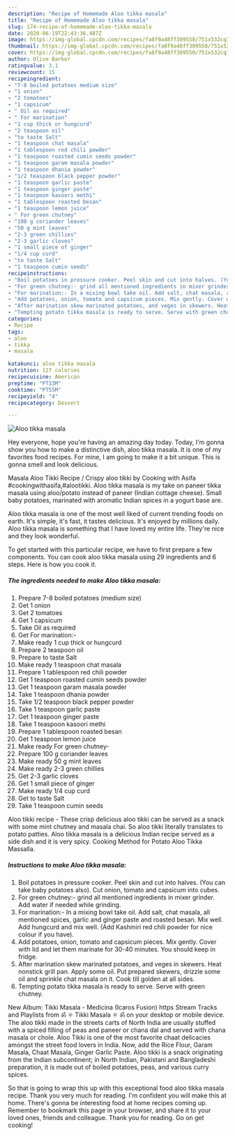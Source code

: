 ```yaml
---
description: "Recipe of Homemade Aloo tikka masala"
title: "Recipe of Homemade Aloo tikka masala"
slug: 174-recipe-of-homemade-aloo-tikka-masala
date: 2020-06-19T22:43:36.487Z
image: https://img-global.cpcdn.com/recipes/fa8f9a48ff309550/751x532cq70/aloo-tikka-masala-recipe-main-photo.jpg
thumbnail: https://img-global.cpcdn.com/recipes/fa8f9a48ff309550/751x532cq70/aloo-tikka-masala-recipe-main-photo.jpg
cover: https://img-global.cpcdn.com/recipes/fa8f9a48ff309550/751x532cq70/aloo-tikka-masala-recipe-main-photo.jpg
author: Olive Barker
ratingvalue: 3.1
reviewcount: 15
recipeingredient:
- "7-8 boiled potatoes medium size"
- "1 onion"
- "2 tomatoes"
- "1 capsicum"
- " Oil as required"
- " For marination"
- "1 cup thick or hungcurd"
- "2 teaspoon oil"
- "to taste Salt"
- "1 teaspoon chat masala"
- "1 tablespoon red chili powder"
- "1 teaspoon roasted cumin seeds powder"
- "1 teaspoon garam masala powder"
- "1 teaspoon dhania powder"
- "1/2 teaspoon black pepper powder"
- "1 teaspoon garlic paste"
- "1 teaspoon ginger paste"
- "1 teaspoon kasoori methi"
- "1 tablespoon roasted besan"
- "1 teaspoon lemon juice"
- " For green chutney"
- "100 g coriander leaves"
- "50 g mint leaves"
- "2-3 green chillies"
- "2-3 garlic cloves"
- "1 small piece of ginger"
- "1/4 cup curd"
- "to taste Salt"
- "1 teaspoon cumin seeds"
recipeinstructions:
- "Boil potatoes in pressure cooker. Peel skin and cut into halves. (You can take baby potatoes also). Cut onion, tomato and capsicum into cubes."
- "For green chutney:- grind all mentioned ingredients in mixer grinder. Add water if needed while grinding."
- "For marination:- In a mixing bowl take oil. Add salt, chat masala, all mentioned spices, garlic and ginger paste and roasted besan. Mix well. Add hungcurd and mix well. (Add Kashmiri red chili powder for nice colour if you have)."
- "Add potatoes, onion, tomato and capsicum pieces. Mix gently. Cover with lid and let them marinate for 30-40 minutes. You should keep in fridge."
- "After marination skew marinated potatoes, and veges in skewers. Heat nonstick grill pan. Apply some oil. Put prepared skewers, drizzle some oil and sprinkle chat masala on it. Cook till golden at all sides."
- "Tempting potato tikka masala is ready to serve. Serve with green chutney."
categories:
- Recipe
tags:
- aloo
- tikka
- masala

katakunci: aloo tikka masala 
nutrition: 127 calories
recipecuisine: American
preptime: "PT33M"
cooktime: "PT55M"
recipeyield: "4"
recipecategory: Dessert

---
```



![Aloo tikka masala](https://img-global.cpcdn.com/recipes/fa8f9a48ff309550/751x532cq70/aloo-tikka-masala-recipe-main-photo.jpg)

Hey everyone, hope you're having an amazing day today. Today, I'm gonna show you how to make a distinctive dish, aloo tikka masala. It is one of my favorites food recipes. For mine, I am going to make it a bit unique. This is gonna smell and look delicious.

Masala Aloo Tikki Recipe / Crispy aloo tikki by Cooking with Asifa #cookingwithasifa,#alootikki. Aloo tikka masala is my take on paneer tikka masala using aloo/potato instead of paneer (Indian cottage cheese). Small baby potatoes, marinated with aromatic Indian spices in a yogurt base are.

Aloo tikka masala is one of the most well liked of current trending foods on earth. It's simple, it's fast, it tastes delicious. It's enjoyed by millions daily. Aloo tikka masala is something that I have loved my entire life. They're nice and they look wonderful.


To get started with this particular recipe, we have to first prepare a few components. You can cook aloo tikka masala using 29 ingredients and 6 steps. Here is how you cook it.

<!--inarticleads1-->

##### The ingredients needed to make Aloo tikka masala:

1. Prepare 7-8 boiled potatoes (medium size)
1. Get 1 onion
1. Get 2 tomatoes
1. Get 1 capsicum
1. Take  Oil as required
1. Get  For marination:-
1. Make ready 1 cup thick or hungcurd
1. Prepare 2 teaspoon oil
1. Prepare to taste Salt
1. Make ready 1 teaspoon chat masala
1. Prepare 1 tablespoon red chili powder
1. Get 1 teaspoon roasted cumin seeds powder
1. Get 1 teaspoon garam masala powder
1. Take 1 teaspoon dhania powder
1. Take 1/2 teaspoon black pepper powder
1. Take 1 teaspoon garlic paste
1. Get 1 teaspoon ginger paste
1. Take 1 teaspoon kasoori methi
1. Prepare 1 tablespoon roasted besan
1. Get 1 teaspoon lemon juice
1. Make ready  For green chutney-
1. Prepare 100 g coriander leaves
1. Make ready 50 g mint leaves
1. Make ready 2-3 green chillies
1. Get 2-3 garlic cloves
1. Get 1 small piece of ginger
1. Make ready 1/4 cup curd
1. Get to taste Salt
1. Take 1 teaspoon cumin seeds


Aloo tikki recipe - These crisp delicious aloo tikki can be served as a snack with some mint chutney and masala chai. So aloo tikki literally translates to potato patties. Aloo tikka masala is a delicious Indian recipe served as a side dish and it is very spicy. Cooking Method for Potato Aloo Tikka Massalla. 

<!--inarticleads2-->

##### Instructions to make Aloo tikka masala:

1. Boil potatoes in pressure cooker. Peel skin and cut into halves. (You can take baby potatoes also). Cut onion, tomato and capsicum into cubes.
1. For green chutney:- grind all mentioned ingredients in mixer grinder. Add water if needed while grinding.
1. For marination:- In a mixing bowl take oil. Add salt, chat masala, all mentioned spices, garlic and ginger paste and roasted besan. Mix well. Add hungcurd and mix well. (Add Kashmiri red chili powder for nice colour if you have).
1. Add potatoes, onion, tomato and capsicum pieces. Mix gently. Cover with lid and let them marinate for 30-40 minutes. You should keep in fridge.
1. After marination skew marinated potatoes, and veges in skewers. Heat nonstick grill pan. Apply some oil. Put prepared skewers, drizzle some oil and sprinkle chat masala on it. Cook till golden at all sides.
1. Tempting potato tikka masala is ready to serve. Serve with green chutney.


New Album: Tikki Masala - Medicina (Icaros Fusion) https Stream Tracks and Playlists from ॐ ⚛ Tikki Masala ⚛ ॐ on your desktop or mobile device. The aloo tikki made in the streets carts of North India are usually stuffed with a spiced filling of peas and paneer or chana dal and served with chana masala or chole. Aloo Tikki is one of the most favorite chaat delicacies amongst the street food lovers in India. Now, add the Rice Flour, Garam Masala, Chaat Masala, Ginger Garlic Paste. Aloo tikki is a snack originating from the Indian subcontinent; in North Indian, Pakistani and Bangladeshi preparation, it is made out of boiled potatoes, peas, and various curry spices. 

So that is going to wrap this up with this exceptional food aloo tikka masala recipe. Thank you very much for reading. I'm confident you will make this at home. There's gonna be interesting food at home recipes coming up. Remember to bookmark this page in your browser, and share it to your loved ones, friends and colleague. Thank you for reading. Go on get cooking!
